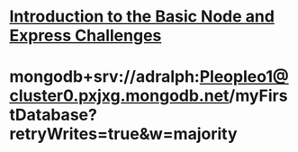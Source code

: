 # [Introduction to the Basic Node and Express Challenges](https://www.freecodecamp.org/learn/apis-and-microservices/basic-node-and-express/)
# mongodb+srv://adralph:Pleopleo1@cluster0.pxjxg.mongodb.net/myFirstDatabase?retryWrites=true&w=majority